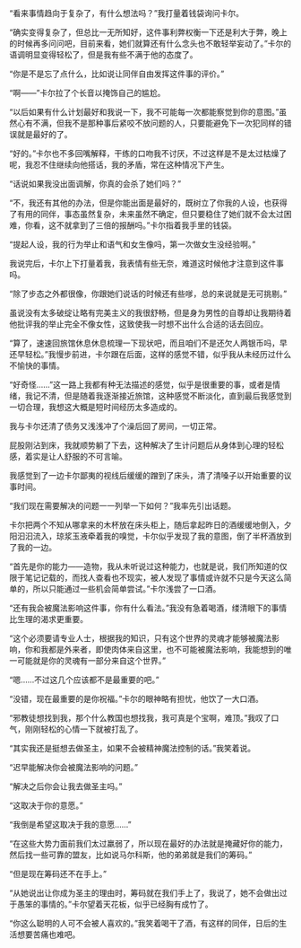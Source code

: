 “看来事情趋向于复杂了，有什么想法吗？”我打量着钱袋询问卡尔。

“确实变得复杂了，但总比一无所知好，这件事利弊权衡一下还是利大于弊，晚上的时候再多问问吧，目前来看，她们就算还有什么念头也不敢轻举妄动了。”卡尔的语调明显变得轻松了，但是我有些不满于他的态度了。

“你是不是忘了点什么，比如说让同伴自由发挥这件事的评价。”

“啊——”卡尔拉了个长音以掩饰自己的尴尬。

“以后如果有什么计划最好和我说一下，我不可能每一次都能察觉到你的意图。”虽然心有不满，但我不是那种事后紧咬不放问题的人，只要能避免下一次犯同样的错误就是最好的了。

“好的。”卡尔也不多回嘴解释，干练的口吻我不讨厌，不过这样是不是太过枯燥了呢，我忍不住继续向他搭话，我的矛盾，常在这种情况下产生。

“话说如果我没出面调解，你真的会杀了她们吗？”

“不，我还有其他的办法，但是你能出面是最好的，既树立了你我的人设，也获得了有用的同伴，事态虽然复杂，未来虽然不确定，但只要稳住了她们就不会太过困难，你看，这不就拿到了三倍的报酬吗。”卡尔指着我手里的钱袋。

“提起人设，我的行为举止和语气和女生像吗，第一次做女生没经验啊。”

我说完后，卡尔上下打量着我，我表情有些无奈，难道这时候他才注意到这件事吗。

“除了步态之外都很像，你跟她们说话的时候还有些嗲，总的来说就是无可挑剔。”

虽说没有太多破绽让略有完美主义的我很舒畅，但是身为男性的自尊却让我期待着他批评我的举止完全不像女性，这致使我一时想不出什么合适的话去回应。

“算了，速速回旅馆休息休息梳理一下现状吧，而且咱们不是还欠人两银币吗，早还早轻松。”我慢步前进，卡尔跟在后面，这样的感觉不错，似乎我从未经历过什么不愉快的事情。

“好奇怪……”这一路上我都有种无法描述的感觉，似乎是很重要的事，或者是情绪，我记不清，但是随着我逐渐接近旅馆，这种感觉不断淡化，直到最后我感觉到一切合理，我想这大概是短时间经历太多造成的。

我与卡尔还清了债务又浅浅冲了个澡后回了房间，一切正常。

屁股刚沾到床，我就顺势躺了下去，这种解决了生计问题后从身体到心理的轻松感，着实是让人舒服的不可言喻。

我感觉到了一边卡尔鄙夷的视线后缓缓的蹭到了床头，清了清嗓子以开始重要的议事时间。

“我们现在需要解决的问题一一列举一下如何？”我率先引出话题。

卡尔把两个不知从哪拿来的木杯放在床头柜上，随后拿起昨日的酒缓缓地倒入，夕阳汩汩流入，琼浆玉液牵着我的嗅觉，卡尔似乎发现了我的意图，倒了半杯酒放到了我的一边。

“首先是你的能力——造物，我从未听说过这种能力，也就是说，我们所知道的仅限于笔记记载的，而找人查看也不现实，被人发现了事情或许就不只是今天这么简单的，所以只能通过一些机会简单尝试。”卡尔浅尝了一口酒。

“还有我会被魔法影响这件事，你有什么看法。”我没有急着喝酒，缕清眼下的事情比生理的渴求更重要。

“这个必须要请专业人士，根据我的知识，只有这个世界的灵魂才能够被魔法影响，你和我都是外来者，即使肉体来自这里，也不可能被魔法影响，我能想到的唯一可能就是你的灵魂有一部分来自这个世界。”

“嗯……不过这几个应该都不是最重要的吧。”

“没错，现在最重要的是你祝福。”卡尔的眼神略有担忧，他饮了一大口酒。

“邪教徒想找到我，那个什么教国也想找我，我可真是个宝啊，难顶。”我叹了口气，刚刚轻松的心情一下就被打乱了。

“其实我还是挺想去做圣主，如果不会被精神魔法控制的话。”我笑着说。

“迟早能解决你会被魔法影响的问题。”

“解决之后你会让我去做圣主吗。”

“这取决于你的意愿。”

“我倒是希望这取决于我的意愿……”

“在这些大势力面前我们太过羸弱了，所以现在最好的办法就是掩藏好你的能力，然后找一些可靠的盟友，比如说马尔科斯，他的弟弟就是我们的筹码。”

“但是现在筹码还不在手上。”

“从她说出让你成为圣主的理由时，筹码就在我们手上了，我说了，她不会做出过于愚笨的事情的。”卡尔望着天花板，似乎已经胸有成竹了。

“你这么聪明的人可不会被人喜欢的。”我笑着喝干了酒，有这样的同伴，日后的生活想要苦痛也难吧。

